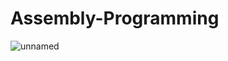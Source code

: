 # Assembly-Programming
![unnamed](https://user-images.githubusercontent.com/62868878/123244728-cdd67680-d501-11eb-916b-47a5ed7dfa5f.gif)

